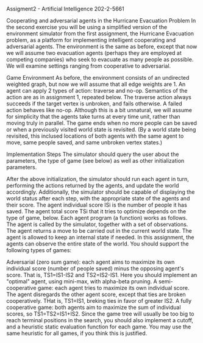 Assigment2 - Artificial Intelligence 202-2-5661 

Cooperating and adversarial agents in the Hurricane Evacuation Problem
In the second exercise you will be using a simplified version of the environment simulator from the first assignment, the Hurricane Evacuation problem, as a platform for implementing intelligent cooperating and adversarial agents. The environment is the same as before, except that now we will assume two evacuation agents (perhaps they are employed at competing companies) who seek to evacuate as many people as possible. We will examine settings ranging from cooperative to adversarial.

Game Environment
As before, the environment consists of an undirected weighted graph, but now we will assume that all edge weights are 1. An agent can apply 2 types of action: traverse and no-op. Semantics of the action are as in assignment 1, repeated below. The traverse action always succeeds if the target vertex is unbroken, and fails otherwise. A failed action behaves like no-op. Although this is a bit unnatural, we will assume for simplicity that the agents take turns at every time unit, rather than moving truly in parallel. The game ends when no more people can be saved or when a previously visited world state is revisited. (By a world state being revisited, this inclused locations of both agents with the same agent to move, same people saved, and same unbroken vertex states.)

Implementation Steps
The simulator should query the user about the parameters, the type of game (see below) as well as other initialization parameters.

After the above initialization, the simulator should run each agent in turn, performing the actions returned by the agents, and update the world accordingly. Additionally, the simulator should be capable of displaying the world status after each step, with the appropriate state of the agents and their score. The agent individual score ISi is the number of people it has saved. The agent total score TSi that it tries to optimize depends on the type of game, below. Each agent program (a function) works as follows. The agent is called by the simulator, together with a set of observations. The agent returns a move to be carried out in the current world state. The agent is allowed to keep an internal state if needed. In this assignment, the agents can observe the entire state of the world. You should support the following types of games:

Adversarial (zero sum game): each agent aims to maximize its own individual score (number of people saved) minus the opposing agent's score. That is, TS1=IS1-IS2 and TS2=IS2-IS1. Here you should implement an "optimal" agent, using mini-max, with alpha-beta pruning.
A semi-cooperative game: each agent tries to maximize its own individual score. The agent disregards the other agent score, except that ties are broken cooperatively. THat is, TS1=IS1, breking ties in favor of greater IS2.
A fully cooperative game: both agents aim to maximize the sum of individual scores, so TS1=TS2=IS1+IS2.
Since the game tree will usually be too big to reach terminal positions in the search, you should also implement a cutoff, and a heuristic static evaluation function for each game. You may use the same heuristic for all games, if you think this is justified.
